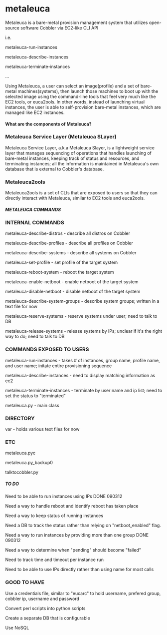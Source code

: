 metaleuca
=========

Metaleuca is a bare-metal provision management system that utilizes open-source software Cobbler via EC2-like CLI API

i.e.

metaleuca-run-instances

metaleuca-describe-instances

metaleuca-terminate-instances

...

Using Metaleuca, a user can select an image(profile) and a set of bare-metal machines(systems), then launch those machines to boot up with the selected image using the command-line tools that feel very much like the EC2 tools, or euca2ools. In other words, instead of launching virtual instances, the user is able to self-provision bare-metal instances, which are managed like EC2 instances.

#### What are the components of Metaleuca? ####

### Metaleuca Service Layer (Metaleuca SLayer) ###


Metaleuca Service Layer, a.k.a Metaleuca Slayer, is a lightweight service layer that manages sequencing of operations that handles launching of bare-metal instances, keeping track of status and resources, and terminating instances; all the information is maintained in Metaleuca's own database that is external to Cobbler's database.

### Metaleuca2ools ###

Metaleuca2ools is a set of CLIs that are exposed to users so that they can directly interact with Metaleuca, similar to EC2 tools and euca2ools.

##### METALEUCA COMMANDS #####

### INTERNAL COMMANDS ###

metaleuca-describe-distros  	- describe all distros on Cobbler

metaleuca-describe-profiles		- describe all profiles on Cobbler

metaleuca-describe-systems		- describe all systems on Cobbler

metaleuca-set-profile			- set profile of the target system

metaleuca-reboot-system			- reboot the target system

metaleuca-enable-netboot		- enable netboot of the target system

metaleuca-disable-netboot		- disable netboot of the target system

metaleuca-describe-system-groups	- describe system groups; written in a text file for now

metaleuca-reserve-systems		- reserve systems under user; need to talk to DB

metaleuca-release-systems		- release systems by IPs; unclear if it's the right way to do; need to talk to DB

### COMMANDS EXPOSED TO USERS ###

metaleuca-run-instances			- takes # of instances, group name, profile name, and user name; initate entire provisioning sequence

metaleuca-describe-instances		- need to display matching information as ec2

metaleuca-terminate-instances		- terminate by user name and ip list; need to set the status to "terminated"

metaleuca.py				- main class

### DIRECTORY ###

var					- holds various text files for now

### ETC ###

metaleuca.pyc

metaleuca.py_backup0

talktocobbler.py



##### TO DO #####

Need to be able to run instances using IPs
   DONE 090312

Need a way to handle reboot and identify reboot has taken place

Need a way to keep status of running instances

Need a DB to track the status rather than relying on "netboot_enabled" flag.

Need a way to run instances by providing more than one group
   DONE 090312

Need a way to determine when "pending" should become "failed"

Need to track time and timeout per instance run

Need to be able to use IPs directly rather than using name for most calls

### GOOD TO HAVE ###

Use a credentials file, similar to "eucarc" to hold username, prefered group, cobbler ip, username and password

Convert perl scripts into python scripts

Create a separate DB that is configurable

Use NoSQL


